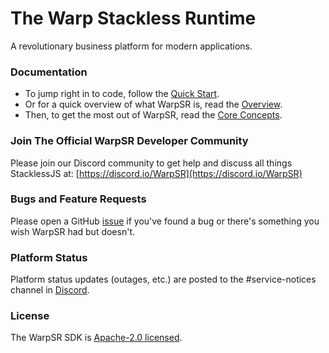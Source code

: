# The Warp Stackless Runtime
A revolutionary business platform for modern applications.

### Documentation
- To jump right in to code, follow the [Quick Start](https://warpsr.dev/documentation/quick-start).
- Or for a quick overview of what WarpSR is, read the [Overview](https://warpsr.dev/documentation/overview).
- Then, to get the most out of WarpSR, read the [Core Concepts](https://warpsr.dev/documentation/core-concepts).

### Join The Official WarpSR Developer Community
Please join our Discord community to get help and discuss all things StacklessJS at: 
[https://discord.io/WarpSR](https://discord.io/WarpSR)

### Bugs and Feature Requests
Please open a GitHub [issue](https://github.com/WarpSR/sdk/issues) if you've found a bug or there's something you wish WarpSR had but doesn't.

### Platform Status
Platform status updates (outages, etc.) are posted to the #service-notices channel in [Discord](https://discord.io/WarpSR).

### License
The WarpSR SDK is [Apache-2.0 licensed](https://github.com/WarpSR/sdk/blob/main/LICENSE).